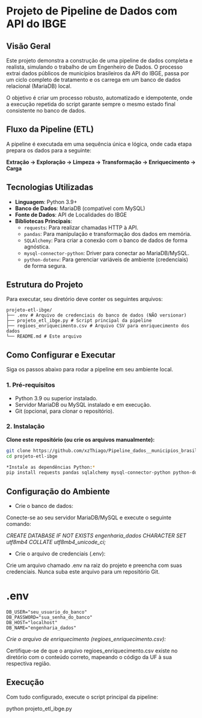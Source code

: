 # Projeto de Pipeline de Dados com API do IBGE

## Visão Geral

Este projeto demonstra a construção de uma pipeline de dados completa e realista, simulando o trabalho de um Engenheiro de Dados. O processo extrai dados públicos de municípios brasileiros da API do IBGE, passa por um ciclo completo de tratamento e os carrega em um banco de dados relacional (MariaDB) local.

O objetivo é criar um processo robusto, automatizado e idempotente, onde a execução repetida do script garante sempre o mesmo estado final consistente no banco de dados.

## Fluxo da Pipeline (ETL)

A pipeline é executada em uma sequência única e lógica, onde cada etapa prepara os dados para a seguinte:

**Extração → Exploração → Limpeza → Transformação → Enriquecimento → Carga**

## Tecnologias Utilizadas

- **Linguagem**: Python 3.9+
- **Banco de Dados**: MariaDB (compatível com MySQL)
- **Fonte de Dados**: API de Localidades do IBGE
- **Bibliotecas Principais**:
  - `requests`: Para realizar chamadas HTTP à API.
  - `pandas`: Para manipulação e transformação dos dados em memória.
  - `SQLAlchemy`: Para criar a conexão com o banco de dados de forma agnóstica.
  - `mysql-connector-python`: Driver para conectar ao MariaDB/MySQL.
  - `python-dotenv`: Para gerenciar variáveis de ambiente (credenciais) de forma segura.

## Estrutura do Projeto

Para executar, seu diretório deve conter os seguintes arquivos:
```
projeto-etl-ibge/
├── .env # Arquivo de credenciais do banco de dados (NÃO versionar)
├── projeto_etl_ibge.py # Script principal da pipeline
├── regioes_enriquecimento.csv # Arquivo CSV para enriquecimento dos dados
└── README.md # Este arquivo
```

## Como Configurar e Executar

Siga os passos abaixo para rodar a pipeline em seu ambiente local.

### 1. Pré-requisitos

- Python 3.9 ou superior instalado.
- Servidor MariaDB ou MySQL instalado e em execução.
- Git (opcional, para clonar o repositório).

### 2. Instalação

**Clone este repositório (ou crie os arquivos manualmente):**

```bash
git clone https://github.com/xzThiago/Pipeline_dados__municipios_brasileiros_API_IBGE.git
cd projeto-etl-ibge

*Instale as dependências Python:*
pip install requests pandas sqlalchemy mysql-connector-python python-dotenv
```
## Configuração do Ambiente
- Crie o banco de dados:

Conecte-se ao seu servidor MariaDB/MySQL e execute o seguinte comando:

*CREATE DATABASE IF NOT EXISTS engenharia_dados CHARACTER SET utf8mb4 COLLATE utf8mb4_unicode_ci;*

- Crie o arquivo de credenciais (.env):

Crie um arquivo chamado .env na raiz do projeto e preencha com suas credenciais. Nunca suba este arquivo para um repositório Git.

# .env
```
DB_USER="seu_usuario_do_banco"
DB_PASSWORD="sua_senha_do_banco"
DB_HOST="localhost"
DB_NAME="engenharia_dados"
```

*Crie o arquivo de enriquecimento (regioes_enriquecimento.csv):*

Certifique-se de que o arquivo regioes_enriquecimento.csv existe no diretório com o conteúdo correto, mapeando o código da UF à sua respectiva região.

## Execução
Com tudo configurado, execute o script principal da pipeline:

python projeto_etl_ibge.py
